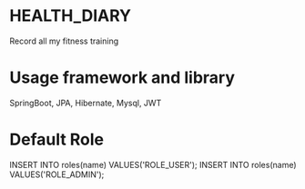 # HEALTH_DIARY
Record all my fitness training

# Usage framework and library
SpringBoot, JPA, Hibernate, Mysql, JWT

# Default Role
INSERT INTO roles(name) VALUES('ROLE_USER');
INSERT INTO roles(name) VALUES('ROLE_ADMIN');
